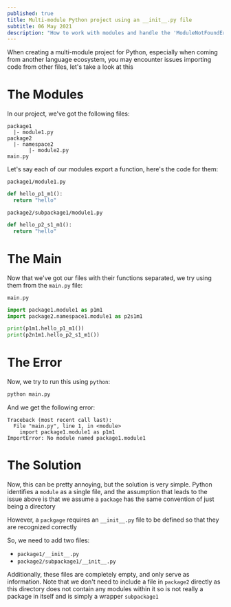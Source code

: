 ```yaml
---
published: true
title: Multi-module Python project using an __init__.py file
subtitle: 06 May 2021
description: "How to work with modules and handle the 'ModuleNotFoundError: No module named ...' error"
---
```


When creating a multi-module project for Python, especially when coming from another language ecosystem, you may encounter issues importing code from other files, let's take a look at this

# The Modules

In our project, we've got the following files:

```
package1
  |- module1.py
package2
  |- namespace2
       |- module2.py
main.py
```

Let's say each of our modules export a function, here's the code for them:

`package1/module1.py`

```py
def hello_p1_m1():
  return "hello"
```

`package2/subpackage1/module1.py`

```py
def hello_p2_s1_m1():
  return "hello"
```

# The Main

Now that we've got our files with their functions separated, we try using them from the `main.py` file:

`main.py`

```py
import package1.module1 as p1m1
import package2.namespace1.module1 as p2s1m1

print(p1m1.hello_p1_m1())
print(p2n1m1.hello_p2_s1_m1())
```

# The Error

Now, we try to run this using `python`:

```sh
python main.py
```

And we get the following error:

```
Traceback (most recent call last):
  File "main.py", line 1, in <module>
    import package1.module1 as p1m1
ImportError: No module named package1.module1
```

# The Solution

Now, this can be pretty annoying, but the solution is very simple. Python identifies a `module` as a single file, and the assumption that leads to the issue above is that we assume a `package` has the same convention of just being a directory

However, a `packgage` requires an `__init__.py` file to be defined so that they are recognized correctly

So, we need to add two files:

- `package1/__init__.py`
- `package2/subpackage1/__init__.py`

Additionally, these files are completely empty, and only serve as information. Note that we don't need to include a file in `package2` directly as this directory does not contain any modules within it so is not really a package in itself and is simply a wrapper `subpackage1`
